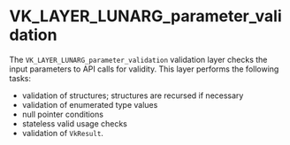 # VK\_LAYER\_LUNARG\_parameter\_validation

The `VK_LAYER_LUNARG_parameter_validation` validation layer checks the input parameters to API calls for validity. This layer performs the following tasks:

- validation of structures; structures are recursed if necessary
- validation of enumerated type values
- null pointer conditions
- stateless valid usage checks
- validation of `VkResult`.
